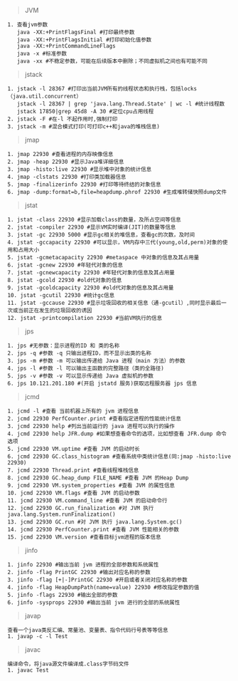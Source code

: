 > JVM

    1. 查看jvm参数
       java -XX:+PrintFlagsFinal #打印最终参数
       java -XX:+PrintFlagsInitial #打印初始化值参数
       java -XX:+PrintCommandLineFlags
       java -x #标准参数
       java -xx #不稳定参数，可能在后续版本中删除；不同虚拟机之间也有可能不同

> jstack

    1. jstack -l 28367 #打印出当前JVM所有的线程状态和执行栈，包括locks（java.util.concurrent）
       jstack -l 28367 | grep 'java.lang.Thread.State' | wc -l #统计线程数
       jstack 17850|grep 45d8 -A 30 #定位cpu占用线程
    2. jstack -F #在-l 不起作用时,强制打印
    3. jstack -m #混合模式打印(可打印c++和java的堆栈信息)

> jmap

    1. jmap 22930 #查看进程的内存映像信息
    2. jmap -heap 22930 #显示Java堆详细信息
    3. jmap -histo:live 22930 #显示堆中对象的统计信息
    4. jmap -clstats 22930 #打印类加载器信息  
    5. jmap -finalizerinfo 22930 #打印等待终结的对象信息
    6. jmap -dump:format=b,file=heapdump.phrof 22930 #生成堆转储快照dump文件

> jstat

    1. jstat -class 22930 #显示加载class的数量，及所占空间等信息
    2. jstat -compiler 22930 #显示VM实时编译(JIT)的数量等信息
    3. jstat -gc 22930 5000 #显示gc相关的堆信息，查看gc的次数，及时间
    4. jstat -gccapacity 22930 #可以显示，VM内存中三代(young,old,perm)对象的使用和占用大小
    5. jstat -gcmetacapacity 22930 #metaspace 中对象的信息及其占用量
    6. jstat -gcnew 22930 #年轻代对象的信息
    7. jstat -gcnewcapacity 22930 #年轻代对象的信息及其占用量
    8. jstat -gcold 22930 #old代对象的信息
    9. jstat -gcoldcapacity 22930 #old代对象的信息及其占用量
    10. jstat -gcutil 22930 #统计gc信息
    11. jstat -gccause 22930 #显示垃圾回收的相关信息（通-gcutil）,同时显示最后一次或当前正在发生的垃圾回收的诱因
    12. jstat -printcompilation 22930 #当前VM执行的信息

> jps

    1. jps #无参数：显示进程的ID 和 类的名称
    2. jps -q #参数 -q 只输出进程ID，而不显示出类的名称
    3. jps -m #参数 -m 可以输出传递给 Java 进程（main 方法）的参数
    4. jps -l #参数 -l 可以输出主函数的完整路径（类的全路径)
    5. jps -v #参数 -v 可以显示传递给 Java 虚拟机的参数
    6. jps 10.121.201.180 #(开启 jstatd 服务)获取远程服务器 jps 信息

> jcmd

    1. jcmd -l #查看 当前机器上所有的 jvm 进程信息
    2. jcmd 22930 PerfCounter.print #查看指定进程的性能统计信息
    3. jcmd 22930 help #列出当前运行的 java 进程可以执行的操作
    4. jcmd 22930 help JFR.dump #如果想查看命令的选项，比如想查看 JFR.dump 命令选项
    5. jcmd 22930 VM.uptime #查看 JVM 的启动时长
    6. jcmd 22930 GC.class_histogram #查看系统中类统计信息(同:jmap -histo:live 22930)
    7. jcmd 22930 Thread.print #查看线程堆栈信息
    8. jcmd 22930 GC.heap_dump FILE_NAME #查看 JVM 的Heap Dump
    9. jcmd 22930 VM.system_properties #查看 JVM 的属性信息
    10. jcmd 22930 VM.flags #查看 JVM 的启动参数
    11. jcmd 22930 VM.command_line #查看 JVM 的启动命令行
    12. jcmd 22930 GC.run_finalization #对 JVM 执行 java.lang.System.runFinalization()
    13. jcmd 22930 GC.run #对 JVM 执行 java.lang.System.gc()
    14. jcmd 22930 PerfCounter.print #查看 JVM 性能相关的参数
    15. jcmd 22930 VM.version #查看目标jvm进程的版本信息

> jinfo

    1. jinfo 22930 #输出当前 jvm 进程的全部参数和系统属性
    2. jinfo -flag PrintGC 22930 #输出对应名称的参数
    3. jinfo -flag [+|-]PrintGC 22930 #开启或者关闭对应名称的参数
    4. jinfo -flag HeapDumpPath(name=value) 22930 #修改指定参数的值
    5. jinfo -flags 22930 #输出全部的参数
    6. jinfo -sysprops 22930 #输出当前 jvm 进行的全部的系统属性

> javap

    查看一个java类反汇编、常量池、变量表、指令代码行号表等等信息
    1. javap -c -l Test

> javac

    编译命令，将java源文件编译成.class字节码文件
    1. javac Test